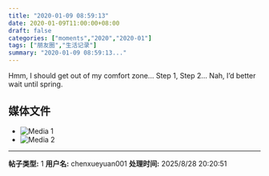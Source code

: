 ```yaml
---
title: "2020-01-09 08:59:13"
date: 2020-01-09T11:00:00+08:00
draft: false
categories: ["moments","2020","2020-01"]
tags: ["朋友圈","生活记录"]
summary: "2020-01-09 08:59:13..."
---
```


Hmm, I should get out of my comfort zone...
Step 1, Step 2...
Nah, I’d better wait until spring.

## 媒体文件

- ![Media 1](/Moments/photos/2020-01-09/202001090859130.jpg)
- ![Media 2](/Moments/photos/2020-01-09/202001090859131.jpg)

---

**帖子类型:** 1
**用户名:** chenxueyuan001
**处理时间:** 2025/8/28 20:20:51